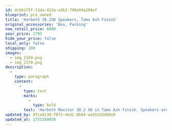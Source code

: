 ```yaml
---
id: dcb61f5f-13da-422a-a3b2-790a94a206ef
blueprint: pre_owned
title: 'Harbeth 30.2XD Speakers, Tamo Ash Finish'
original_accessories: 'Box, Packing'
new_retail_price: 6000
your_price: 2795
hide_your_price: false
local_only: false
shipping: 200
images:
  - img_2169.png
  - img_2170.png
description:
  -
    type: paragraph
    content:
      -
        type: text
        marks:
          -
            type: bold
        text: 'Harbeth Monitor 30.2 XD in Tamo Ash finish. Speakers are in very good physical and functional condition with original boxes and packing. Speakers sold as new for $6,000.00'
updated_by: 87ca4130-78f3-4ed1-8b64-aa552d3d08a8
updated_at: 1751388058
---
```

